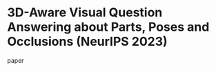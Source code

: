 


<h1> 3D-Aware Visual Question Answering about Parts, Poses and Occlusions (NeurIPS 2023)</h1>

<a href="[https://www.example.com](https://arxiv.org/abs/2310.17914)" style="text-decoration: none;">paper</a>

